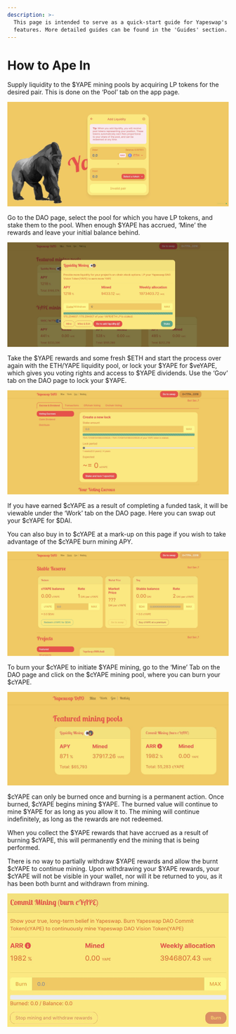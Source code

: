 ```yaml
---
description: >-
  This page is intended to serve as a quick-start guide for Yapeswap's main
  features. More detailed guides can be found in the 'Guides' section.
---
```


# How to Ape In

Supply liquidity to the $YAPE mining pools by acquiring LP tokens for the desired pair. This is done on the ‘Pool’ tab on the app page.

![](../.gitbook/assets/0%20%285%29.jpeg)

Go to the DAO page, select the pool for which you have LP tokens, and stake them to the pool. When enough $YAPE has accrued, ‘Mine’ the rewards and leave your initial balance behind.

![](../.gitbook/assets/1%20%284%29.jpeg)

Take the $YAPE rewards and some fresh $ETH and start the process over again with the ETH/YAPE liquidity pool, or lock your $YAPE for $veYAPE, which gives you voting rights and access to $YAPE dividends. Use the ‘Gov’ tab on the DAO page to lock your $YAPE.

![](../.gitbook/assets/2%20%284%29.jpeg)

If you have earned $cYAPE as a result of completing a funded task, it will be viewable under the ‘Work’ tab on the DAO page. Here you can swap out your $cYAPE for $DAI.

You can also buy in to $cYAPE at a mark-up on this page if you wish to take advantage of the $cYAPE burn mining APY.

![](../.gitbook/assets/3%20%282%29.jpeg)

To burn your $cYAPE to initiate $YAPE mining, go to the ‘Mine’ Tab on the DAO page and click on the $cYAPE mining pool, where you can burn your $cYAPE.

![](../.gitbook/assets/4%20%282%29.jpeg)

$cYAPE can only be burned once and burning is a permanent action. Once burned, $cYAPE begins mining $YAPE. The burned value will continue to mine $YAPE for as long as you allow it to. The mining will continue indefinitely, as long as the rewards are not redeemed.

When you collect the $YAPE rewards that have accrued as a result of burning $cYAPE, this will permanently end the mining that is being performed.

There is no way to partially withdraw $YAPE rewards and allow the burnt $cYAPE to continue mining. Upon withdrawing your $YAPE rewards, your $cYAPE will not be visible in your wallet, nor will it be returned to you, as it has been both burnt and withdrawn from mining.

![](../.gitbook/assets/5%20%281%29.jpeg)

